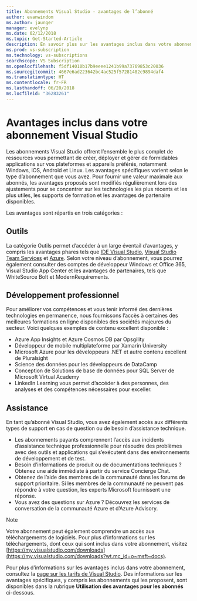 ```yaml
---
title: Abonnements Visual Studio - avantages de l’abonné
author: evanwindom
ms.author: jaunger
manager: evelynp
ms.date: 02/12/2018
ms.topic: Get-Started-Article
description: En savoir plus sur les avantages inclus dans votre abonnement Visual Studio
ms.prod: vs-subscription
ms.technology: vs-subscriptions
searchscope: VS Subscription
ms.openlocfilehash: f5df14010b17b9eeee1241b99a73769853c20036
ms.sourcegitcommit: 4667e6ad223642bc4ac525f57281482c9894daf4
ms.translationtype: HT
ms.contentlocale: fr-FR
ms.lasthandoff: 06/20/2018
ms.locfileid: "36283261"
---
```

# <a name="benefits-included-in-your-visual-studio-subscription"></a>Avantages inclus dans votre abonnement Visual Studio

Les abonnements Visual Studio offrent l’ensemble le plus complet de ressources vous permettant de créer, déployer et gérer de formidables applications sur vos plateformes et appareils préférés, notamment Windows, iOS, Android et Linux.  Les avantages spécifiques varient selon le type d’abonnement que vous avez.  Pour fournir une valeur maximale aux abonnés, les avantages proposés sont modifiés régulièrement lors des ajustements pour se concentrer sur les technologies les plus récents et les plus utiles, les supports de formation et les avantages de partenaire disponibles.

Les avantages sont répartis en trois catégories :

## <a name="tools"></a>Outils
La catégorie Outils permet d’accéder à un large éventail d’avantages, y compris les avantages phares tels que [IDE Visual Studio](vs-ide-benefit.md), [Visual Studio Team Services](vs-vsts.md) et [Azure](vs-azure.md).  Selon votre niveau d’abonnement, vous pourrez également consulter des comptes de développeur Windows et Office 365, Visual Studio App Center et les avantages de partenaires, tels que WhiteSource Bolt et ModernRequirements.

## <a name="professional-development"></a>Développement professionnel
Pour améliorer vos compétences et vous tenir informé des dernières technologies en permanence, nous fournissons l’accès à certaines des meilleures formations en ligne disponibles des sociétés majeures du secteur. Voici quelques exemples de contenu excellent disponible :
- Azure App Insights et Azure Cosmos DB par Opsgility
- Développeur de mobile multiplateforme par Xamarin University
- Microsoft Azure pour les développeurs .NET et autre contenu excellent de Pluralsight
- Science des données pour les développeurs de DataCamp
- Conception de Solutions de base de données pour SQL Server de Microsoft Virtual Academy
- LinkedIn Learning vous permet d’accéder à des personnes, des analyses et des compétences nécessaires pour exceller.

## <a name="support"></a>Assistance
En tant qu’abonné Visual Studio, vous avez également accès aux différents types de support en cas de question ou de besoin d’assistance technique.
- Les abonnements payants comprennent l’accès aux incidents d’assistance technique professionnelle pour résoudre des problèmes avec des outils et applications qui s’exécutent dans des environnements de développement et de test.
- Besoin d’informations de produit ou de documentations techniques ?  Obtenez une aide immédiate à partir du service Concierge Chat.
- Obtenez de l’aide des membres de la communauté dans les forums de support prioritaire.  Si les membres de la communauté ne peuvent pas répondre à votre question, les experts Microsoft fournissent une réponse.
- Vous avez des questions sur Azure ?  Découvrez les services de conversation de la communauté Azure et d’Azure Advisory.

> [!NOTE]
> Votre abonnement peut également comprendre un accès aux téléchargements de logiciels.  Pour plus d’informations sur les téléchargements, dont ceux qui sont inclus dans votre abonnement, visitez [https://my.visualstudio.com/downloads](https://my.visualstudio.com/downloads?wt.mc_id=o~msft~docs).

Pour plus d’informations sur les avantages inclus dans votre abonnement, consultez la [page sur les tarifs de Visual Studio](https://visualstudio.microsoft.com/vs/pricing/).  Des informations sur les avantages spécifiques, y compris les abonnements qui les proposent, sont disponibles dans la rubrique **Utilisation des avantages pour les abonnés** ci-dessous.

